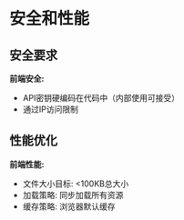 # 安全和性能

## 安全要求

**前端安全:**
- API密钥硬编码在代码中（内部使用可接受）
- 通过IP访问限制

## 性能优化

**前端性能:**
- 文件大小目标: <100KB总大小
- 加载策略: 同步加载所有资源
- 缓存策略: 浏览器默认缓存
